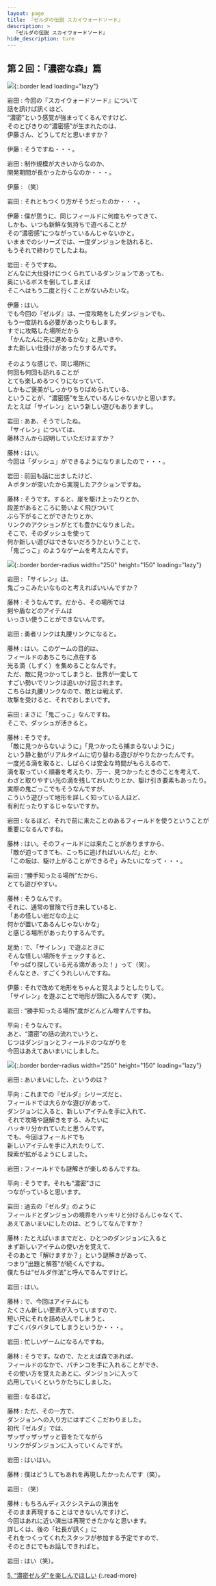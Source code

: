 ```yaml
---
layout: page
title: 『ゼルダの伝説 スカイウォードソード』
description: >
  『ゼルダの伝説 スカイウォードソード』
hide_description: ture
---
```


## 第２回：「濃密な森」篇

![](/interviews/jp/wii/souj/vol2/img/mainvisual4.jpg){:.border lead loading="lazy"}

岩田
: 今回の『スカイウォードソード』について<br>話を訊けば訊くほど、<br>“濃密”という感覚が強まってくるんですけど、<br>そのとびきりの“濃密感”が生まれたのは、<br>伊藤さん、どうしてだと思いますか？

伊藤
: そうですね・・・。

岩田
: 制作規模が大きいからなのか、<br>開発期間が長かったからなのか・・・。

伊藤
: （笑）

岩田
: それともつくり方がそうだったのか・・・。

伊藤
: 僕が思うに、同じフィールドに何度もやってきて、<br>しかも、いつも新鮮な気持ちで遊べることが<br>その“濃密感”につながっているんじゃないかと。<br>いままでのシリーズでは、一度ダンジョンを訪れると、<br>もうそれで終わりでしたよね。

岩田
: そうですね。<br>どんなに大仕掛けにつくられているダンジョンであっても、<br>奥にいるボスを倒してしまえば<br>そこへはもう二度と行くことがないみたいな。

伊藤
: はい。<br>でも今回の『ゼルダ』は、一度攻略をしたダンジョンでも、<br>もう一度訪れる必要があったりもします。<br>すでに攻略した場所だから<br>「かんたんに先に進めるかな」と思いきや、<br>また新しい仕掛けがあったりするんです。<br>&nbsp;<br>そのような感じで、同じ場所に<br>何回も何回も訪れることが<br>とても楽しめるつくりになっていて、<br>しかもご褒美がしっかりちりばめられている、<br>ということが、“濃密感”を生んでいるんじゃないかと思います。<br>たとえば「サイレン」という新しい遊びもありますし。

岩田
: ああ、そうでしたね。<br>「サイレン」については、<br>藤林さんから説明していただけますか？

藤林
: はい。<br>今回は「ダッシュ」ができるようになりましたので・・・。

岩田
: 前回も話に出ましたけど、<br>Ａボタンが空いたから実現したアクションですね。

藤林
: そうです。すると、崖を駆け上ったりとか、<br>段差があるところに勢いよく飛びついて<br>ぶら下がることができたりとか、<br>リンクのアクションがとても豊かになりました。<br>そこで、そのダッシュを使って<br>何か新しい遊びはできないだろうかということで、<br>「鬼ごっこ」のようなゲームを考えたんです。

![](/interviews/jp/wii/souj/vol2/img/photo010.jpg){:.border border-radius width="250" height="150" loading="lazy"}

岩田
: 「サイレン」は、<br>鬼ごっこみたいなものと考えればいいんですか？

藤林
: そうなんです。だから、その場所では<br>剣や盾などのアイテムは<br>いっさい使うことができないんです。

岩田
: 勇者リンクは丸腰リンクになると。

藤林
: はい。このゲームの目的は、<br>フィールドのあちこちに点在する<br>光る滴（しずく）を集めることなんです。<br>ただ、敵に見つかってしまうと、世界が一変して<br>すごい勢いでリンクは追いかけ回されます。<br>こちらは丸腰リンクなので、敵とは戦えず、<br>攻撃を受けると、それでおしまいです。

岩田
: まさに「鬼ごっこ」なんですね。<br>そこで、ダッシュが活きると。

藤林
: そうです。<br>「敵に見つからないように」「見つかったら捕まらないように」<br>という静と動がリアルタイムに切り替わる遊びがやりたかったんです。<br>一度光る滴を取ると、しばらくは安全な時間がもらえるので、<br>滴を取っていく順番を考えたり、万一、見つかったときのことを考えて、<br>わざと取りやすい光の滴を残しておいたりとか、駆け引き要素もあったり。<br>実際の鬼ごっこでもそうなんですが、<br>こういう遊びって地形を詳しく知っている人ほど、<br>有利だったりするじゃないですか。

岩田
: なるほど、それで前に来たことのあるフィールドを使うということが<br>重要になるんですね。

藤林
: はい。そのフィールドには来たことがありますから、<br>「敵が迫ってきても、こっちに逃げればいいんだ」とか、<br>「この坂は、駆け上がることができるぞ」みたいになって・・・。

岩田
: “勝手知ったる場所”だから、<br>とても遊びやすい。

藤林
: そうなんです。<br>それに、通常の冒険で行き来していると、<br>「あの怪しい岩だなの上に<br>何かが置いてあるんじゃないかな」<br>と感じる場所があったりするんです。

足助
: で、「サイレン」で遊ぶときに<br>そんな怪しい場所をチェックすると、<br>「やっぱり探している光る滴があった！」って（笑）。<br>そんなとき、すごくうれしいんですね。

伊藤
: それで改めて地形をちゃんと覚えようとしたりして。<br>「サイレン」を遊ぶことで地形が頭に入るんです（笑）。

岩田
: “勝手知ったる場所”度がどんどん増すんですね。

平向
: そうなんです。<br>あと、“濃密”の話の流れでいうと、<br>じつはダンジョンとフィールドのつながりを<br>今回はあえてあいまいにしました。

![](/interviews/jp/wii/souj/vol2/img/photo011.jpg){:.border border-radius width="250" height="150" loading="lazy"}

岩田
: あいまいにした、というのは？

平向
: これまでの『ゼルダ』シリーズだと、<br>フィールドでは大らかな遊びがあって、<br>ダンジョンに入ると、新しいアイテムを手に入れて、<br>それで攻略や謎解きをする、みたいに<br>ハッキリ分かれていたと思うんです。<br>でも、今回はフィールドでも<br>新しいアイテムを手に入れたりして、<br>探索が拡がるようにしました。

岩田
: フィールドでも謎解きが楽しめるんですね。

平向
: そうです。それも“濃密”さに<br>つながっていると思います。

岩田
: 過去の『ゼルダ』のように<br>フィールドとダンジョンの境界をハッキリと分けるんじゃなくて、<br>あえてあいまいにしたのは、どうしてなんですか？

藤林
: たとえばいままでだと、ひとつのダンジョンに入ると<br>まず新しいアイテムの使い方を覚えて、<br>そのあとで「解けますか？」という謎解きがあって、<br>つまり“出題と解答”が続くんですね。<br>僕たちは“ゼルダ作法”と呼んでるんですけど。

岩田
: はい。

藤林
: で、今回はアイテムにも<br>たくさん新しい要素が入っていますので、<br>短い尺にそれを詰め込んでしまうと、<br>すごくバタバタしてしまうというか・・・。

岩田
: 忙しいゲームになるんですね。

藤林
: そうです。なので、たとえば森であれば、<br>フィールドのなかで、パチンコを手に入れることができ、<br>その使い方を覚えたあとに、ダンジョンに入って<br>応用していくというかたちにしました。

岩田
: なるほど。

藤林
: ただ、その一方で、<br>ダンジョンへの入り方にはすごくこだわりました。<br>初代『ゼルダ』では、<br>ザッザッザッザッと音をたてながら<br>リンクがダンジョンに入っていくんですが。

岩田
: はいはい。

藤林
: 僕はどうしてもあれを再現したかったんです（笑）。

岩田
: （笑）

藤林
: もちろんディスクシステムの演出を<br>そのまま再現することはできないんですけど、<br>今回はあれに近い演出は再現できたかなと思います。<br>詳しくは、後の「社長が訊く」に<br>それをつくってくれたスタッフが参加する予定ですので、<br>そのときにでもお話しできればと。

岩田
: はい（笑）。

[5. “濃密ゼルダ”を楽しんでほしい](5.md)
{:.read-more}

